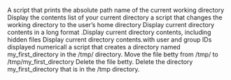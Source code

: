 A script that prints the absolute path name of the current working directory
Display the contents list of your current directory
a script that changes the working directory to the user’s home directory
Display current directory contents in a long format
.Display current directory contents, including hidden files
Display current directory contents.with user and group IDs displayed numericall
 a script that creates a directory named my_first_directory in the /tmp/ directory.
Move the file betty from /tmp/ to /tmp/my_first_directory
Delete the file betty.
Delete the directory my_first_directory that is in the /tmp directory.

